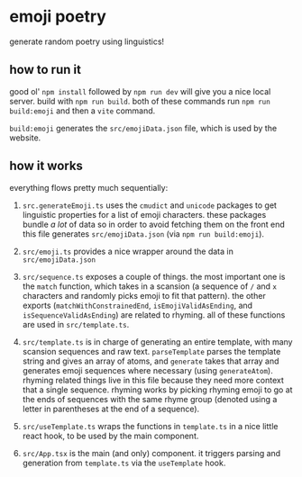 # emoji poetry

generate random poetry using linguistics!

## how to run it

good ol' `npm install` followed by `npm run dev` will give you a nice local
server. build with `npm run build`. both of these commands run
`npm run build:emoji` and then a `vite` command.

`build:emoji` generates the `src/emojiData.json` file, which is used by the
website.

## how it works

everything flows pretty much sequentially:

1. `src.generateEmoji.ts` uses the `cmudict` and `unicode` packages to get
   linguistic properties for a list of emoji characters. these packages bundle
   _a lot_ of data so in order to avoid fetching them on the front end this file
   generates `src/emojiData.json` (via `npm run build:emoji`).

2. `src/emoji.ts` provides a nice wrapper around the data in
   `src/emojiData.json`

3. `src/sequence.ts` exposes a couple of things. the most important one is the
   `match` function, which takes in a scansion (a sequence of `/` and `x`
   characters and randomly picks emoji to fit that pattern). the other exports
   (`matchWithConstrainedEnd`, `isEmojiValidAsEnding`, and
   `isSequenceValidAsEnding`) are related to rhyming. all of these functions are
   used in `src/template.ts`.

4. `src/template.ts` is in charge of generating an entire template, with many
   scansion sequences and raw text. `parseTemplate` parses the template string
   and gives an array of atoms, and `generate` takes that array and generates
   emoji sequences where necessary (using `generateAtom`). rhyming related
   things live in this file because they need more context that a single
   sequence. rhyming works by picking rhyming emoji to go at the ends of
   sequences with the same rhyme group (denoted using a letter in parentheses at
   the end of a sequence).

5. `src/useTemplate.ts` wraps the functions in `template.ts` in a nice little
   react hook, to be used by the main component.

6. `src/App.tsx` is the main (and only) component. it triggers parsing and
   generation from `template.ts` via the `useTemplate` hook.
